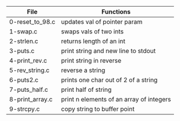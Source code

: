 File | Functions
--- | ---
0-reset_to_98.c | updates val of pointer param
1-swap.c | swaps vals of two ints
2-strlen.c | returns length of an int
3-puts.c  | print string and new line to stdout
4-print_rev.c | print string in reverse
5-rev_string.c | reverse a string
6-puts2.c | prints one char out of 2 of a string
7-puts_half.c | print half of string
8-print_array.c | print n elements of an array of integers
9-strcpy.c | copy string to buffer point